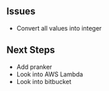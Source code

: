 ## Issues
* Convert all values into integer

## Next Steps
* Add pranker
* Look into AWS Lambda
* Look into bitbucket
